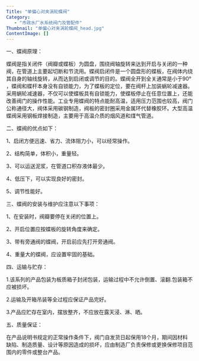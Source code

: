 ```yaml
---
Title: "单偏心对夹涡轮蝶阀"
Category:
   - "市政水厂水系统阀门及管配件"
Thumbnail: "单偏心对夹涡轮蝶阀_head.jpg"
ContentImage: []
---
```

一、蝶阀原理：

蝶阀是指关闭件（阀瓣或蝶板）为圆盘，围绕阀轴旋转来达到开启与关闭的一种阀，在管道上主要起切断和节流用。蝶阀启闭件是一个圆盘形的蝶板，在阀体内绕其自身的轴线旋转，从而达到启闭或调节的目的。蝶阀全开到全关通常是小于90° ，蝶阀和蝶杆本身没有自锁能力，为了蝶板的定位，要在阀杆上加装蜗轮减速器。采用蜗轮减速器，不仅可以使蝶板具有自锁能力，使蝶板停止在任意位置上，还能改善阀门的操作性能。工业专用蝶阀的特点能耐高温，适用压力范围也较高，阀门公称通径大，阀体采用碳钢制造，阀板的密封圈采用金属环代替橡胶环。大型高温蝶阀采用钢板焊接制造，主要用于高温介质的烟风道和煤气管道。

二、蝶阀的优点如下：

1、启闭方便迅速、省力、流体阻力小，可以经常操作。

2、结构简单，体积小，重量轻。

3、可以运送泥浆，在管道口积存液体最少。

4、低压下，可以实现良好的密封。

5、调节性能好。

三、蝶阀的安装与维护应注意以下事项：

1、在安装时，阀瓣要停在关闭的位置上。

2、开启位置应按蝶板的旋转角度来确定。

3、带有旁通阀的蝶阀，开启前应先打开旁通阀。

4、重量大的蝶阀，应设置牢固的基础。

四、运输与贮存：

1.该系列的产品包装为板质箱子封闭包装，运输过程中不允许倒置、滚翻.包装箱不应被损坏。

2.运输及开箱吊装等全过程应保证产品完好。

3.产品应贮存在室内，摆放整齐，不应放在露天浸、淋、晒。

五、质量保证：

在产品说明书规定的正常操作条件下，阀门自发货日起保用18个月，期间因材料缺陷、制造质量、设计等原因造成的损坏，应由制造厂负责保修或更换保修项目范围内的零件或整台产品。


